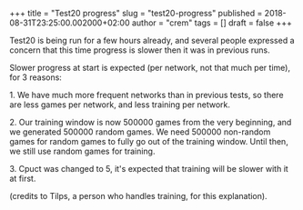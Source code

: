 +++
title = "Test20 progress"
slug = "test20-progress"
published = 2018-08-31T23:25:00.002000+02:00
author = "crem"
tags = []
draft = false
+++

Test20 is being run for a few hours already, and several people expressed a
concern that this time progress is slower then it was in previous runs.

Slower progress at start is expected (per network, not that much per time),
for 3 reasons:

1\. We have much more frequent networks than in previous tests, so there are
less games per network, and less training per network.

2\. Our training window is now 500000 games from the very beginning, and we
generated 500000 random games. We need 500000 non-random games for random
games to fully go out of the training window. Until then, we still use random
games for training.

3\. Cpuct was changed to 5, it's expected that training will be slower with it
at first.

(credits to Tilps, a person who handles training, for this explanation).
